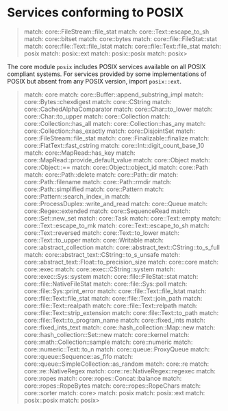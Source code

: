 # Services conforming to POSIX

> match: core::FileStream::file_stat
> match: core::Text::escape_to_sh
> match: core::bitset
> match: core::bytes
> match: core::file::FileStat::stat
> match: core::file::Text::file_lstat
> match: core::file::Text::file_stat
> match: posix
> match: posix::ext
> match: posix::posix
> match: posix>

The core module `posix` includes POSIX services available on all POSIX compliant systems.
For services provided by some implementations of POSIX but absent from any POSIX version,
import `posix::ext`.

> match: core
> match: core::Buffer::append_substring_impl
> match: core::Bytes::chexdigest
> match: core::CString
> match: core::CachedAlphaComparator
> match: core::Char::to_lower
> match: core::Char::to_upper
> match: core::Collection
> match: core::Collection::has_all
> match: core::Collection::has_any
> match: core::Collection::has_exactly
> match: core::DisjointSet
> match: core::FileStream::file_stat
> match: core::Finalizable::finalize
> match: core::FlatText::fast_cstring
> match: core::Int::digit_count_base_10
> match: core::MapRead::has_key
> match: core::MapRead::provide_default_value
> match: core::Object
> match: core::Object::==
> match: core::Object::object_id
> match: core::Path
> match: core::Path::delete
> match: core::Path::dir
> match: core::Path::filename
> match: core::Path::rmdir
> match: core::Path::simplified
> match: core::Pattern
> match: core::Pattern::search_index_in
> match: core::ProcessDuplex::write_and_read
> match: core::Queue
> match: core::Regex::extended
> match: core::SequenceRead
> match: core::Set::new_set
> match: core::Task
> match: core::Text::empty
> match: core::Text::escape_to_mk
> match: core::Text::escape_to_sh
> match: core::Text::reversed
> match: core::Text::to_lower
> match: core::Text::to_upper
> match: core::Writable
> match: core::abstract_collection
> match: core::abstract_text::CString::to_s_full
> match: core::abstract_text::CString::to_s_unsafe
> match: core::abstract_text::Float::to_precision_size
> match: core::core
> match: core::exec
> match: core::exec::CString::system
> match: core::exec::Sys::system
> match: core::file::FileStat::stat
> match: core::file::NativeFileStat
> match: core::file::Sys::poll
> match: core::file::Sys::print_error
> match: core::file::Text::file_lstat
> match: core::file::Text::file_stat
> match: core::file::Text::join_path
> match: core::file::Text::realpath
> match: core::file::Text::relpath
> match: core::file::Text::strip_extension
> match: core::file::Text::to_path
> match: core::file::Text::to_program_name
> match: core::fixed_ints
> match: core::fixed_ints_text
> match: core::hash_collection::Map::new
> match: core::hash_collection::Set::new
> match: core::kernel
> match: core::math::Collection::sample
> match: core::numeric
> match: core::numeric::Text::to_n
> match: core::queue::ProxyQueue
> match: core::queue::Sequence::as_fifo
> match: core::queue::SimpleCollection::as_random
> match: core::re
> match: core::re::NativeRegex
> match: core::re::NativeRegex::regexec
> match: core::ropes
> match: core::ropes::Concat::balance
> match: core::ropes::RopeBytes
> match: core::ropes::RopeChars
> match: core::sorter
> match: core>
> match: posix
> match: posix::ext
> match: posix::posix
> match: posix>

